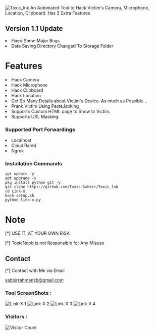 <img src="https://g.top4top.io/p_2253ocnon0.jpg" alt="Toxic_lnk">
An Automated Tool to Hack Victim's Camera, Microphone, Location, Clipboard. Has 2 Extra Features.

## Version 1.1 Update
<li> Fixed Some Major Bugs

<li> Data Saving Directory Changed To Storage Folder

# Features
<li> Hack Camera

<li> Hack Microphone

<li> Hack Clipboard

<li> Hack Location 

<li> Get So Many Details about Victim's Device. As much as Possible...

<li> Prank Victim Using PasteJacking

<li> Supports Custom HTML page to Show to Victim.

<li> Supports URL Masking

### Supported Port Forwardings
<li> Localhost

<li> CloudFlared

<li> Ngrok


### Installation Commands
``` she'll script
apt update -y
apt upgrade -y
pkg install python git -y
git clone https://github.com/Toxic-Sabbir/Toxic_lnk
cd Link-X
bash setup.sh
python link-x.py
```

# Note
[*] USE IT, AT YOUR OWN RISK

[*] ToxicNoob is not Responsible for Any Misuse


## Contact
[*] Contact with Me via Email

sabbirrahmansb@gmail.com

### Tool ScreenShots :
<img src="https://l.top4top.io/p_2256b4bpl0.jpg" alt="Link-X 1">
<img src="https://a.top4top.io/p_2256ahw7y1.jpg" alt="Link-X 2">
<img src="https://i.top4top.io/p_2256a3eog0.jpg" alt="Link-X 3">
<img src="https://j.top4top.io/p_2256rqag21.jpg" alt="Link-X 4">



### Visitors :


![Visitor Count](https://profile-counter.glitch.me/Toxic-Sabbir/count.svg)
